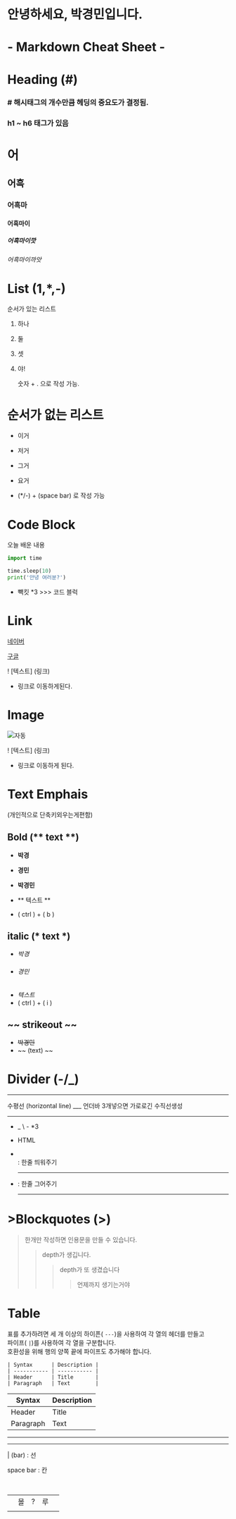 # 안녕하세요, 박경민입니다.


# - Markdown Cheat Sheet - 

# Heading (#)

### # 해시태그의  개수만큼  헤딩의  중요도가  결정됨.

### h1  ~  h6  태그가 있음

# 어

## 어흑

### 어흑마

#### 어흑마이

##### 어흑마이깟

###### 어흑마이까앗

# List (1,*,-)

순서가 있는 리스트

1. 하나

2. 둘

3. 셋

4. 야!

   숫자 + . 으로 작성 가능.

# 순서가 없는 리스트

- 이거

- 저거

- 그거

- 요거

  

- (*/-) + (space bar) 로 작성 가능

# Code Block

오늘 배운 내용

```python
import time

time.sleep(10)
print('안녕 여러분?')
```

- 빽킷 *3  >>> 코드 블럭

# Link

[네이버](http://www.naver.com)<br>

[구글](http://www.google.com)<br>

! [텍스트] (링크)

- 링크로 이동하게된다.

# Image

![자동](README-images/167d1cd2da24cc7b8.jpg)

! [텍스트] (링크)

- 링크로 이동하게 된다.

# Text Emphais

(개인적으로 단축키외우는게편함)

## Bold (** text **)

- **박경**

- __경민__

- **박경민**

- ** 텍스트 **

- ( ctrl ) + ( b )

  

## italic (* text *) 

- *박경*
- ###### *경민*
- *텍스트*
- ( ctrl ) + ( i )  

## ~~ strikeout ~~

- ~~박경민~~
- ~~ (text) ~~

# Divider (-/_)

___

수평선 (horizontal line) ___ 언더바 3개넣으면 가로로긴 수직선생성

___

- _ \ - *3

- HTML

- <br>: 한줄 띄워주기

- <hr> : 한줄 그어주기

  <br>

  

  ---

  

# >Blockquotes (>)

> 한개만 작성하면 인용문을 만들 수 있습니다.
>
> > depth가 생깁니다.
> >
> > > depth가 또 생겼습니다
> > >
> > > > 언제까지 생기는거야

# Table

표를 추가하려면 세 개 이상의 하이픈( `---`)을 사용하여 각 열의 헤더를 만들고<br>파이프( `|`)를 사용하여 각 열을 구분합니다.<br>호환성을 위해 행의 양쪽 끝에 파이프도 추가해야 합니다.

```
| Syntax      | Description |
| ----------- | ----------- |
| Header      | Title       |
| Paragraph   | Text        |
```

| Syntax    | Description |
| --------- | ----------- |
| Header    | Title       |
| Paragraph | Text        |

---

---

| (bar) : 선

space bar : 칸

<br>

|      |      |      |      |      |
| :--- | ---- | ---- | ---- | ---- |
|      | 몰   | ?    | 루   |      |
|      |      |      |      |      |

